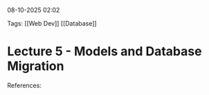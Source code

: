  08-10-2025 02:02

Tags: [[Web Dev]] [[Database]]
# **Lecture 5 - Models and Database Migration**



References: